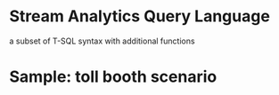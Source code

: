 # Stream Analytics Query Language
a subset of T-SQL syntax with additional functions

# Sample: toll booth scenario